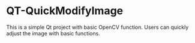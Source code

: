 # QT-QuickModifyImage
This is a simple Qt project with basic OpenCV function. Users can quickly adjust the image with basic functions.
